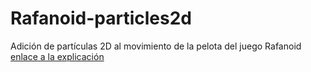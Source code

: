 # Rafanoid-particles2d
 Adición de partículas 2D al movimiento de la pelota del juego Rafanoid [enlace a la explicación](https://youtu.be/sQ_NhtFkv4M)
